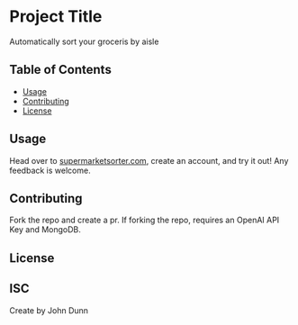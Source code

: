 # Project Title

Automatically sort your groceris by aisle

## Table of Contents

- [Usage](#usage)
- [Contributing](#contributing)
- [License](#license)

## Usage

Head over to [supermarketsorter.com](https://supermarketsorter.com), create an account, and try it out! Any feedback is welcome.

## Contributing

Fork the repo and create a pr. If forking the repo, requires an OpenAI API Key and MongoDB.

## License

ISC
---

Create by John Dunn
